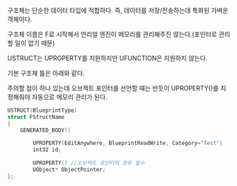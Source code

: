 구조체는 단순한 데이터 타입에 적합하다. 즉, 데이터를 저장/전송하는데 특화된 가벼운 객체이다.

구조체 이름은 F로 시작해서 언리얼 엔진이 메모리를 관리해주진 않는다.(포인터로 관리할 일이 없기 때문)

USTRUCT는 UPROPERTY를 지원하지만 UFUNCTION은 지원하지 않는다.

기본 구조체 틀은 아래와 같다.

주의할 점이 하나 있는데 오브젝트 포인터를 선언할 때는 반듯이 UPROPERTY()를 지정해줘야 자동으로 메모리 관리가 된다.

```cpp
USTRUCT(BlueprintType)
struct FStructName
{
	GENERATED_BODY()
    
    	UPROPERTY(EditAnywhere, BlueprintReadWrite, Category="Test")
    	int32 id;
    
    	UPROPERTY() //오브젝트 포인터의 경우 필수
    	UObject* ObjectPointer;
};
```